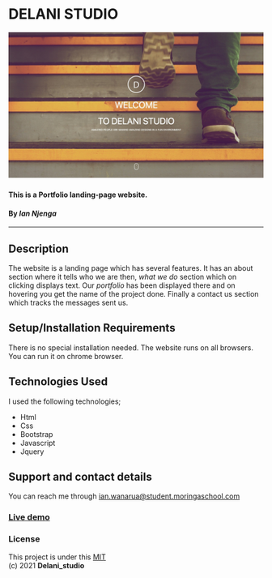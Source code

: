  # DELANI STUDIO
![delani studio!](assets/Delani_Studio.jpg)
#### This is a Portfolio landing-page  website.
#### By **_Ian Njenga_**
-------------------------
## Description
The website is a landing page which has several features. It has an about section where it tells who we are then, _what we do_ section which on clicking displays text. Our _portfolio_ has been displayed there and on hovering you get the name of the project done. Finally a contact us section which tracks the messages sent us. 
## Setup/Installation Requirements
There is no special installation needed. The website runs on all browsers. You can run it on chrome browser.


## Technologies Used
I used the following technologies;
- Html
- Css
- Bootstrap
- Javascript
- Jquery
## Support and contact details
You can reach me through ian.wanarua@student.moringaschool.com
### [Live demo](https://ianwanarua.github.io/Delani-studio/)
### License
This project is under this [MIT](LICENSE) <br>
(c) 2021 **Delani_studio**